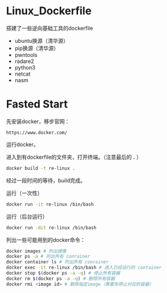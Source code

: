 # Linux_Dockerfile
 搭建了一些逆向基础工具的dockerfile

* ubuntu换源（清华源）
* pip换源（清华源）
* pwntools
* radare2
* python3
* netcat
* nasm

# Fasted Start

先安装docker，移步官网：
```http
https://www.docker.com/
```
运行docker。

进入到有dockerfile的文件夹，打开终端。（注意最后的 **.** ）
```sh
docker build -t re-linux .
```
经过一段时间的等待，build完成。

运行（一次性）
```sh
docker run -it re-linux /bin/bash
```

运行（后台运行）
```sh
docker run -dit re-linux /bin/bash
```

列出一些可能用到的docker命令：
```sh
docker images # 列出镜像
docker ps -a # 列出所有 conrainer
docker container ls # 列出所有 conrainer
docker exec -it re-linux /bin/bash # 进入已经运行的 container
docker stop $(docker ps -a -q) # 停止所有容器
docker rm $(docker ps -a -q) # 删除所有容器
docker rmi <image id> # 删除指定image（需要先停止对应的容器）
```